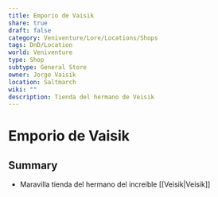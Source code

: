 ```yaml
---
title: Emporio de Vaisik
share: true
draft: false
category: Veniventure/Lore/Locations/Shops
tags: DnD/Location
world: Veniventure
type: Shop
subtype: General Store
owner: Jorge Vaisik
location: Saltmarch
wiki: ""
description: Tienda del hermano de Veisik
---
```


# Emporio de Vaisik

## Summary

- Maravilla tienda del hermano del increible [[Veisik|Veisik]]